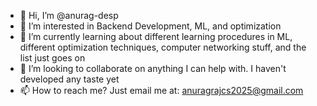 - 👋 Hi, I’m @anurag-desp
- 👀 I’m interested in Backend Development, ML, and optimization
- 🌱 I’m currently learning about different learning procedures in ML, different optimization techniques, computer networking stuff, and the list just goes on
- 💞️ I’m looking to collaborate on anything I can help with. I haven't developed any taste yet
- 📫 How to reach me? Just email me at: anuragrajcs2025@gmail.com